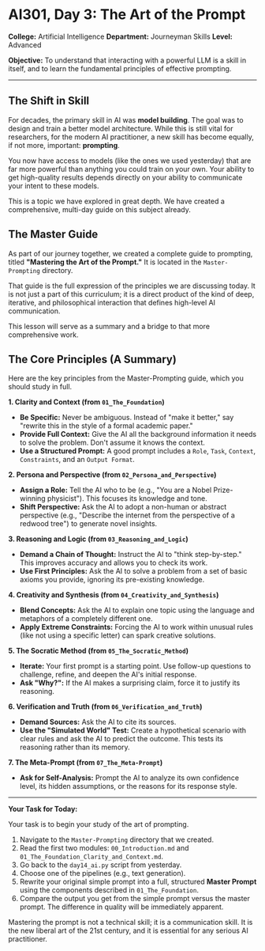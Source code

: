 # AI301, Day 3: The Art of the Prompt

**College:** Artificial Intelligence
**Department:** Journeyman Skills
**Level:** Advanced

**Objective:** To understand that interacting with a powerful LLM is a skill in itself, and to learn the fundamental principles of effective prompting.

---

## The Shift in Skill

For decades, the primary skill in AI was **model building**. The goal was to design and train a better model architecture. While this is still vital for researchers, for the modern AI practitioner, a new skill has become equally, if not more, important: **prompting**.

You now have access to models (like the ones we used yesterday) that are far more powerful than anything you could train on your own. Your ability to get high-quality results depends directly on your ability to communicate your intent to these models.

This is a topic we have explored in great depth. We have created a comprehensive, multi-day guide on this subject already.

## The Master Guide

As part of our journey together, we created a complete guide to prompting, titled **"Mastering the Art of the Prompt."** It is located in the `Master-Prompting` directory.

That guide is the full expression of the principles we are discussing today. It is not just a part of this curriculum; it is a direct product of the kind of deep, iterative, and philosophical interaction that defines high-level AI communication.

This lesson will serve as a summary and a bridge to that more comprehensive work.

## The Core Principles (A Summary)

Here are the key principles from the Master-Prompting guide, which you should study in full.

**1. Clarity and Context (from `01_The_Foundation`)**
*   **Be Specific:** Never be ambiguous. Instead of "make it better," say "rewrite this in the style of a formal academic paper."
*   **Provide Full Context:** Give the AI all the background information it needs to solve the problem. Don't assume it knows the context.
*   **Use a Structured Prompt:** A good prompt includes a `Role`, `Task`, `Context`, `Constraints`, and an `Output Format`.

**2. Persona and Perspective (from `02_Persona_and_Perspective`)**
*   **Assign a Role:** Tell the AI who to be (e.g., "You are a Nobel Prize-winning physicist"). This focuses its knowledge and tone.
*   **Shift Perspective:** Ask the AI to adopt a non-human or abstract perspective (e.g., "Describe the internet from the perspective of a redwood tree") to generate novel insights.

**3. Reasoning and Logic (from `03_Reasoning_and_Logic`)**
*   **Demand a Chain of Thought:** Instruct the AI to "think step-by-step." This improves accuracy and allows you to check its work.
*   **Use First Principles:** Ask the AI to solve a problem from a set of basic axioms you provide, ignoring its pre-existing knowledge.

**4. Creativity and Synthesis (from `04_Creativity_and_Synthesis`)**
*   **Blend Concepts:** Ask the AI to explain one topic using the language and metaphors of a completely different one.
*   **Apply Extreme Constraints:** Forcing the AI to work within unusual rules (like not using a specific letter) can spark creative solutions.

**5. The Socratic Method (from `05_The_Socratic_Method`)**
*   **Iterate:** Your first prompt is a starting point. Use follow-up questions to challenge, refine, and deepen the AI's initial response.
*   **Ask "Why?":** If the AI makes a surprising claim, force it to justify its reasoning.

**6. Verification and Truth (from `06_Verification_and_Truth`)**
*   **Demand Sources:** Ask the AI to cite its sources.
*   **Use the "Simulated World" Test:** Create a hypothetical scenario with clear rules and ask the AI to predict the outcome. This tests its reasoning rather than its memory.

**7. The Meta-Prompt (from `07_The_Meta-Prompt`)**
*   **Ask for Self-Analysis:** Prompt the AI to analyze its own confidence level, its hidden assumptions, or the reasons for its response style.

---

**Your Task for Today:**

Your task is to begin your study of the art of prompting.

1.  Navigate to the `Master-Prompting` directory that we created.
2.  Read the first two modules: `00_Introduction.md` and `01_The_Foundation_Clarity_and_Context.md`.
3.  Go back to the `day14_ai.py` script from yesterday.
4.  Choose one of the pipelines (e.g., text generation).
5.  Rewrite your original simple prompt into a full, structured **Master Prompt** using the components described in `01_The_Foundation`.
6.  Compare the output you get from the simple prompt versus the master prompt. The difference in quality will be immediately apparent.

Mastering the prompt is not a technical skill; it is a communication skill. It is the new liberal art of the 21st century, and it is essential for any serious AI practitioner.

